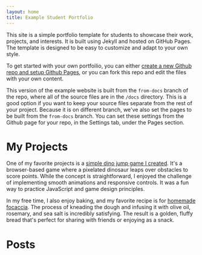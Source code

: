 ```yaml
---
layout: home
title: Example Student Portfolio
---
```



This site is a simple portfolio template for students to showcase their work, 
projects, and interests. It is built using Jekyll and hosted on GitHub Pages.
The template is designed to be easy to customize and adapt to your own style.

To get started with your own portfoilio, you can either [create a new Github repo 
and setup Github Pages](./howto), or you can fork this repo and edit the files 
with your own content.

This version of the example website is built from the ``from-docs`` branch of
the repo, where all of the source files are in the ``/docs`` directory. This is a
good option if you want to keep your source files separate from the rest of your
project. Because it is on different branch, we've also set the pages to be built from the 
``from-docs`` branch.  You can set these settings from the Github page for your
repo, in the Settings tab, under the Pages section.

# My Projects

One of my favorite projects is a [simple dino jump game I
created](./html/dino.html). It's a browser-based game where a pixelated dinosaur
leaps over obstacles to score points. While the concept is straightforward, I
enjoyed the challenge of implementing smooth animations and responsive controls.
It was a fun way to practice JavaScript and game design principles.

In my free time, I also enjoy baking, and my favorite recipe is for [homemade
focaccia](./html/focaccia.html). The process of kneading the dough and infusing it with olive oil,
rosemary, and sea salt is incredibly satisfying. The result is a golden, fluffy
bread that's perfect for sharing with friends or enjoying as a snack.

# Posts

